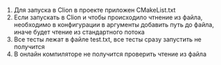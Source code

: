 1) Для запуска в Clion в проекте приложен CMakeList.txt
2) Если запускать в Clion и чтобы происходило чтнение из файла, необходимо в конфигурации в аргументы добавить путь до файла, иначе будет чтение из стандартного потока
3) Все тесты лежат в файле test.txt, все тесты сразу запустить не получится
4) В онлайн компиляторе не получится проверить чтение из файла